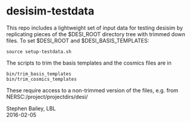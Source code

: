 # desisim-testdata

This repo includes a lightweight set of input data for testing desisim by
replicating pieces of the $DESI_ROOT directory tree with trimmed down files.
To set $DESI_ROOT and $DESI_BASIS_TEMPLATES:

    source setup-testdata.sh
    
The scripts to trim the basis templates and the cosmics files are in

    bin/trim_basis_templates
    bin/trim_cosmics_templates
    
These require access to a non-trimmed version of the files, e.g.
from NERSC:/project/projectdirs/desi/

Stephen Bailey, LBL  
2016-02-05
    
